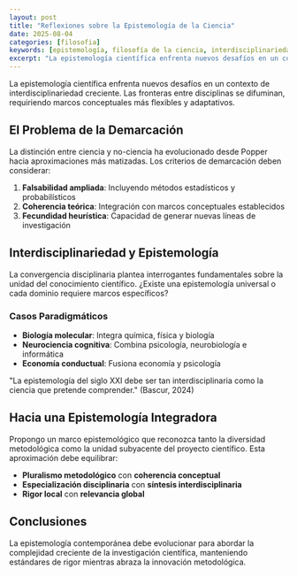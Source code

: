 ```yaml
---
layout: post
title: "Reflexiones sobre la Epistemología de la Ciencia"
date: 2025-08-04
categories: [filosofia]
keywords: [epistemología, filosofía de la ciencia, interdisciplinariedad]
excerpt: "La epistemología científica enfrenta nuevos desafíos en un contexto de interdisciplinariedad creciente."
---
```


La epistemología científica enfrenta nuevos desafíos en un contexto de interdisciplinariedad creciente. Las fronteras entre disciplinas se difuminan, requiriendo marcos conceptuales más flexibles y adaptativos.

## El Problema de la Demarcación

La distinción entre ciencia y no-ciencia ha evolucionado desde Popper hacia aproximaciones más matizadas. Los criterios de demarcación deben considerar:

1. **Falsabilidad ampliada**: Incluyendo métodos estadísticos y probabilísticos
2. **Coherencia teórica**: Integración con marcos conceptuales establecidos
3. **Fecundidad heurística**: Capacidad de generar nuevas líneas de investigación

## Interdisciplinariedad y Epistemología

La convergencia disciplinaria plantea interrogantes fundamentales sobre la unidad del conocimiento científico. ¿Existe una epistemología universal o cada dominio requiere marcos específicos?

### Casos Paradigmáticos

- **Biología molecular**: Integra química, física y biología
- **Neurociencia cognitiva**: Combina psicología, neurobiología e informática
- **Economía conductual**: Fusiona economía y psicología

<div class="citation">
"La epistemología del siglo XXI debe ser tan interdisciplinaria como la ciencia que pretende comprender." (Bascur, 2024)
</div>

## Hacia una Epistemología Integradora

Propongo un marco epistemológico que reconozca tanto la diversidad metodológica como la unidad subyacente del proyecto científico. Esta aproximación debe equilibrar:

- **Pluralismo metodológico** con **coherencia conceptual**
- **Especialización disciplinaria** con **síntesis interdisciplinaria**
- **Rigor local** con **relevancia global**

## Conclusiones

La epistemología contemporánea debe evolucionar para abordar la complejidad creciente de la investigación científica, manteniendo estándares de rigor mientras abraza la innovación metodológica.